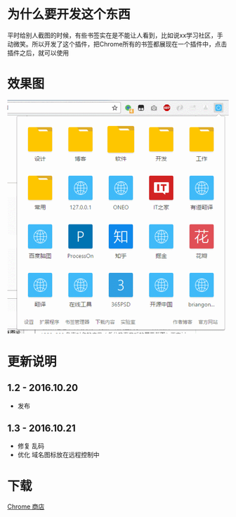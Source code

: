 # 为什么要开发这个东西
平时给别人截图的时候，有些书签实在是不能让人看到，比如说xx学习社区，手动微笑。所以开发了这个插件，把Chrome所有的书签都展现在一个插件中，点击插件之后，就可以使用

# 效果图
![](Res/Preview.gif)

# 更新说明

## 1.2 - 2016.10.20
* 发布

## 1.3 - 2016.10.21
* 修复    乱码
* 优化    域名图标放在远程控制中

# 下载
[Chrome 商店](https://chrome.google.com/webstore/detail/my-bookmarks/mhpbkdiffinpfabnclooagcibijabiip)